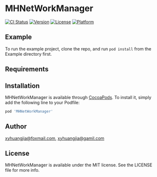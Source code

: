 # MHNetWorkManager

[![CI Status](https://img.shields.io/travis/xyhuangjia@foxmail.com/MHNetWorkManager.svg?style=flat)](https://travis-ci.org/xyhuangjia@foxmail.com/MHNetWorkManager)
[![Version](https://img.shields.io/cocoapods/v/MHNetWorkManager.svg?style=flat)](https://cocoapods.org/pods/MHNetWorkManager)
[![License](https://img.shields.io/cocoapods/l/MHNetWorkManager.svg?style=flat)](https://cocoapods.org/pods/MHNetWorkManager)
[![Platform](https://img.shields.io/cocoapods/p/MHNetWorkManager.svg?style=flat)](https://cocoapods.org/pods/MHNetWorkManager)

## Example

To run the example project, clone the repo, and run `pod install` from the Example directory first.

## Requirements

## Installation

MHNetWorkManager is available through [CocoaPods](https://cocoapods.org). To install
it, simply add the following line to your Podfile:

```ruby
pod 'MHNetWorkManager'
```

## Author

xyhuangjia@foxmail.com, xyhuangjia@gamil.com

## License

MHNetWorkManager is available under the MIT license. See the LICENSE file for more info.
